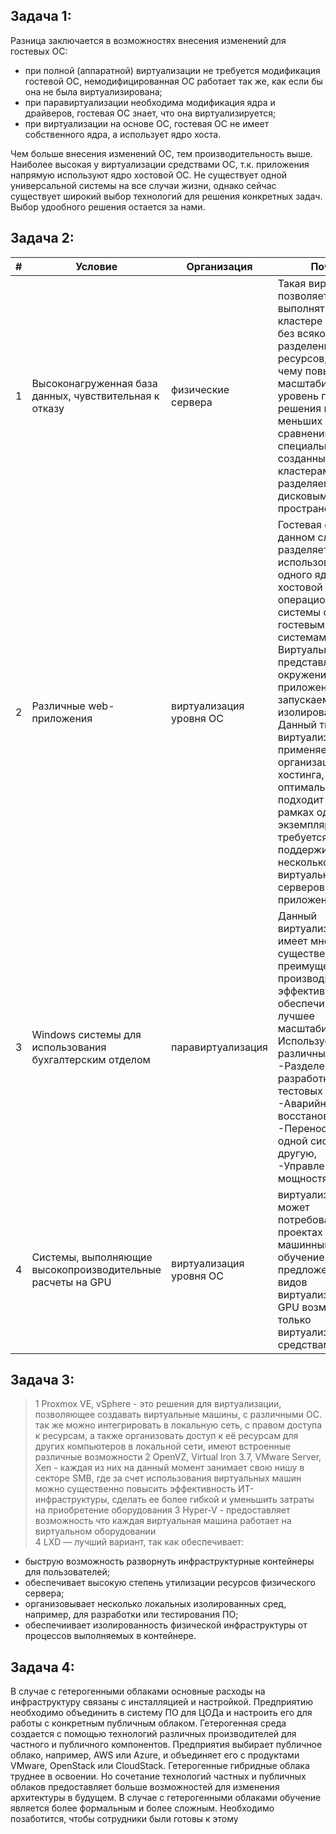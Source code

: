 ## Задача 1:
Разница заключается в возможностях внесения изменений для гостевых ОС:
- при полной (аппаратной) виртуализации не требуется модификация гостевой ОС, немодифицированная ОС работает так же, как если бы она не была виртуализирована;
- при паравиртуализации необходима модификация ядра и драйверов, гостевая ОС знает, что она виртуализируется;
- при виртуализации на основе ОС, гостевая ОС не имеет собственного ядра, а использует ядро хоста.  

Чем больше внесения изменений ОС, тем производительность выше. Наиболее высокая у виртуализации средствами ОС,
т.к. приложения напрямую используют ядро хостовой ОС. 
Не существует одной универсальной системы на все случаи жизни, однако сейчас существует широкий выбор технологий для решения конкретных задач. 
Выбор удообного решения остается за нами.

## Задача 2:
| # | Условиe                                                    | Организация             | Почему                                                                                                                                                                                                                                                                                                                                                                                                                                   |
|---|------------------------------------------------------------|-------------------------|------------------------------------------------------------------------------------------------------------------------------------------------------------------------------------------------------------------------------------------------------------------------------------------------------------------------------------------------------------------------------------------------------------------------------------------|
| 1 | Высоконагруженная база данных, чувствительная к отказу     | физические сервера      | Такая виртуализация позволяет СУБД выполняться на кластере серверов без всякого разделения ресурсов, благодаря чему повышается масштабируемость и уровень готовности решения при меньших затратах по сравнению со специально созданными кластерами с разделяемым дисковым пространством.                                                                                                                                                 |
| 2 | Различные web-приложения                                   | виртуализация уровня ОС | Гостевая система, в данном случае, разделяет использование одного ядра хостовой операционной системы с другими гостевыми системами. Виртуальная машина представляет собой окружение для приложений, запускаемых изолированно. Данный тип виртуализации применяется при организации систем хостинга, и оптимально подходит когда в рамках одного экземпляра ядра требуется поддерживать несколько виртуальных серверов для web-приложений |
| 3 | Windows системы для использования бухгалтерским отделом    | паравиртуализация       | Данный виртуализация имеет много существенных преимуществ производительности, эффективно обеспечивает лучшее масштабирование.  Использует в различные методы: <br/>-Разделение сред разработки из тестовых систем, <br/>-Аварийное восстановление, <br/>-Перенос данных из одной системы в другую,<br/>-Управление мощностями                                                                                                            |
| 4 | Системы, выполняющие высокопроизводительные расчеты на GPU | виртуализация уровня ОС | виртуализация GPU может потребоваться в проектах с машинным обучением, из предложенных видов виртуализации для GPU возможна только виртуализация средствами ОС                                                                                                                                                                                                                                                                           |

## Задача 3:
> 1 Proxmox VE, vSphere - это решения для виртуализации, позволяющее создавать виртуальные машины, с различными  ОС. 
так же можно интегрировать в локальную сеть, с правом доступа к ресурсам, а также организовать доступ к её ресурсам для других компьютеров в локальной сети, имеют встроенные различные возможности
> 2 OpenVZ, Virtual Iron 3.7, VMware Server, Xen - каждая из них на данный момент занимает свою нишу в секторе SMB, где за счет использования виртуальных машин можно существенно повысить эффективность ИТ-инфраструктуры, сделать ее более гибкой и уменьшить затраты на приобретение оборудования
> 3 Hyper-V - предоставляет возможность что каждая виртуальная машина работает на виртуальном оборудовании   
> 4 LXD — лучший вариант, так как обеспечивает:
- быструю возможность разворнуть инфраструктурные контейнеры для пользователей;
- обеспечивает высокую степень утилизации ресурсов физического сервера;
- организовывает несколько локальных изолированных сред, например, для разработки или тестирования ПО;
- обеспечиивает изолированность физической инфраструктуры от процессов выполняемых в контейнере.

## Задача 4:
В случае с гетерогенными облаками основные расходы на инфраструктуру связаны с инсталляцией и настройкой. 
Предприятию необходимо объединить в систему ПО для ЦОДа и настроить его для работы с конкретным публичным облаком.
Гетерогенная среда создается с помощью технологий различных производителей для частного и публичного компонентов. 
Предприятия выбирает публичное облако, например, AWS или Azure, и объединяет его с продуктами VMware, OpenStack или CloudStack.
Гетерогенные гибридные облака труднее в освоении. 
Но сочетание технологий частных и публичных облаков предоставляет больше возможностей для изменения архитектуры в будущем.
В случае с гетерогенными облаками обучение является более формальным и более сложным. 
Необходимо позаботится, чтобы сотрудники были готовы к этому

